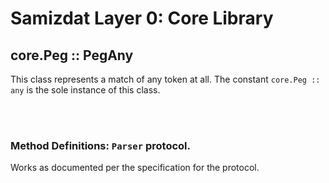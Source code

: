 Samizdat Layer 0: Core Library
==============================

core.Peg :: PegAny
------------------

This class represents a match of any token at all. The constant
`core.Peg :: any` is the sole instance of this class.


<br><br>
### Method Definitions: `Parser` protocol.

Works as documented per the specification for the protocol.
